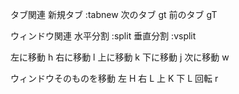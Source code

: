 タブ関連
新規タブ  :tabnew
次のタブ  gt
前のタブ  gT

ウィンドウ関連
水平分割 :split
垂直分割 :vsplit

左に移動 <C-w>h
右に移動 <C-w>l
上に移動 <C-w>k
下に移動 <C-w>j
次に移動 <C-w>w

ウィンドウそのものを移動
左    <C-w>H
右    <C-w>L
上    <C-w>K
下    <C-w>L
回転  <C-w>r
